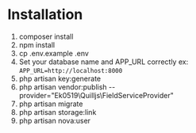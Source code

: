 # Installation

1) composer install
2) npm install
3) cp .env.example .env
4) Set your database name and APP_URL correctly ex: ```APP_URL=http://localhost:8000```
5) php artisan key:generate
6) php artisan vendor:publish --provider="Ek0519\Quilljs\FieldServiceProvider"
7) php artisan migrate
8) php artisan storage:link
9) php artisan nova:user
